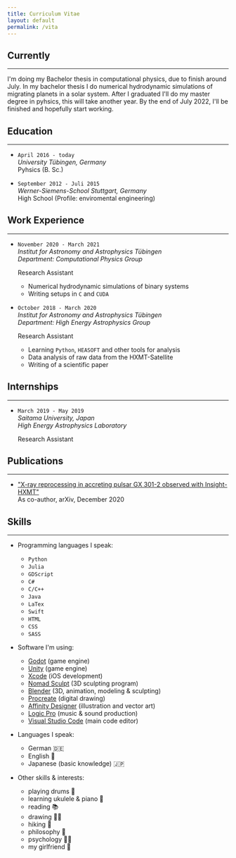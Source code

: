 ```yaml
---
title: Curriculum Vitae
layout: default
permalink: /vita
---
```


## Currently
---

I'm doing my Bachelor thesis in computational physics, due to finish around July. In my bachelor thesis I do numerical hydrodynamic simulations of migrating planets in a solar system. After I graduated I'll do my master degree in pyhsics, this will take another year. By the end of July 2022, I'll be finished and hopefully start working.

## Education
---

* `April 2016 - today`   
   _University Tübingen, Germany_  
   Pyhsics (B. Sc.)  

*  `September 2012 - Juli 2015`  
   _Werner-Siemens-School Stuttgart, Germany_  
   High School (Profile: enviromental engineering)

## Work Experience
---

* `November 2020 - March 2021`  
   _Institut for Astronomy and Astrophysics Tübingen_  
   _Department: Computational Physics Group_  

   Research Assistant
   - Numerical hydrodynamic simulations of binary systems
   - Writing setups in `C` and `CUDA`

* `October 2018 - March 2020`  
   _Institut for Astronomy and Astrophysics Tübingen_  
   _Department: High Energy Astrophysics Group_  

   Research Assistant
   - Learning `Python`, `HEASOFT` and other tools for analysis
   - Data analysis of raw data from the HXMT-Satellite
   - Writing of a scientific paper

## Internships
---

* `March 2019 - May 2019`  
   _Saitama University, Japan_  
   _High Energy Astrophysics Laboratory_

   Research Assistant

## Publications
---

* ["X-ray reprocessing in accreting pulsar GX 301-2 observed with Insight-HXMT"](https://arxiv.org/abs/2012.02556)  
   As co-author, arXiv, December 2020

## Skills
---

* Programming languages I speak: 
    - `Python`
    - `Julia`
    - `GDScript`
    - `C#`
    - `C/C++`
    - `Java`
    - `LaTex`
    - `Swift`
    - `HTML`
    - `CSS`
    - `SASS`

* Software I'm using:
    - [Godot](https://godotengine.org) (game engine)
    - [Unity](https://unity.com/) (game engine)
    - [Xcode](https://developer.apple.com/xcode/) (iOS development)
    - [Nomad Sculpt](https://nomadsculpt.com) (3D sculpting program)
    - [Blender](https://www.blender.org) (3D, animation, modeling & sculpting)
    - [Procreate](https://procreate.art) (digital drawing)
    - [Affinity Designer](https://affinity.serif.com/en/designer/) (illustration and vector art)
    - [Logic Pro](https://www.apple.com/en/logic-pro/) (music & sound production)
    - [Visual Studio Code](https://code.visualstudio.com) (main code editor)

* Languages I speak: 
    - German 🇩🇪
    - English 🏴󠁧󠁢󠁥󠁮󠁧󠁿
    - Japanese (basic knowledge) 🇯🇵

* Other skills & interests:
   - playing drums 🥁
   - learning ukulele & piano 🎹
   - reading 📚
   - drawing 🧑‍🎨
   - hiking 🥾
   - philosophy 🤔
   - psychology 👨‍⚕️
   - my girlfriend 🥰

